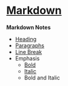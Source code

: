 # [Markdown](https://www.markdownguide.org/)

**Markdown Notes**

- [Heading](/Reference.md#headings)
- [Paragraphs](/Reference.md#paragraphs)
- [Line Break](/Reference.md#line-breaks)
- Emphasis
  - [Bold](/Reference.md#bold)
  - [Italic](/Reference.md#italic)
  - Bold and Italic
